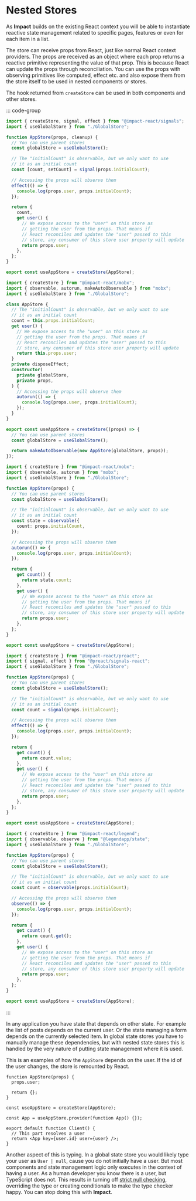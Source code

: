 # Nested Stores

As **Impact** builds on the existing React context you will be able to instantiate reactive state management related to specific pages, features or even for each item in a list.

The store can receive props from React, just like normal React context providers. The props are received as an object where each prop returns a reactive primitive representing the value of that prop. This is because React can update the props through reconciliation. You can use the props with observing primitives like computed, effect etc. and also expose them from the store itself to be used in nested components or stores.

The hook returned from `createStore` can be used in both components and other stores.

::: code-group

```ts [Impact Signals]
import { createStore, signal, effect } from "@impact-react/signals";
import { useGlobalStore } from "./GlobalStore";

function AppStore(props, cleanup) {
  // You can use parent stores
  const globalStore = useGlobalStore();

  // The "initialCount" is observable, but we only want to use
  // it as an initial count
  const [count, setCount] = signal(props.initialCount);

  // Accessing the props will observe them
  effect(() => {
    console.log(props.user, props.initialCount);
  });

  return {
    count,
    get user() {
      // We expose access to the "user" on this store as
      // getting the user from the props. That means if
      // React reconciles and updates the "user" passed to this
      // store, any consumer of this store user property will update
      return props.user;
    },
  };
}

export const useAppStore = createStore(AppStore);
```

```ts [Mobx (OO)]
import { createStore } from "@impact-react/mobx";
import { observable, autorun, makeAutoObservable } from "mobx";
import { useGlobalStore } from "./GlobalStore";

class AppStore {
  // The "initialCount" is observable, but we only want to use
  // it as an initial count
  count = this.props.initialCount;
  get user() {
    // We expose access to the "user" on this store as
    // getting the user from the props. That means if
    // React reconciles and updates the "user" passed to this
    // store, any consumer of this store user property will update
    return this.props.user;
  }
  private disposeEffect;
  constructor(
    private globalStore,
    private props,
  ) {
    // Accessing the props will observe them
    autorun(() => {
      console.log(props.user, props.initialCount);
    });
  }
}

export const useAppStore = createStore((props) => {
  // You can use parent stores
  const globalStore = useGlobalStore();

  return makeAutoObservable(new AppStore(globalStore, props));
});
```

```ts [Mobx]
import { createStore } from "@impact-react/mobx";
import { observable, autorun } from "mobx";
import { useGlobalStore } from "./GlobalStore";

function AppStore(props) {
  // You can use parent stores
  const globalStore = useGlobalStore();

  // The "initialCount" is observable, but we only want to use
  // it as an initial count
  const state = observable({
    count: props.initialCount,
  });

  // Accessing the props will observe them
  autorun(() => {
    console.log(props.user, props.initialCount);
  });

  return {
    get count() {
      return state.count;
    },
    get user() {
      // We expose access to the "user" on this store as
      // getting the user from the props. That means if
      // React reconciles and updates the "user" passed to this
      // store, any consumer of this store user property will update
      return props.user;
    },
  };
}

export const useAppStore = createStore(AppStore);
```

```ts [Preact Signals]
import { createStore } from "@impact-react/preact";
import { signal, effect } from "@preact/signals-react";
import { useGlobalStore } from "./GlobalStore";

function AppStore(props) {
  // You can use parent stores
  const globalStore = useGlobalStore();

  // The "initialCount" is observable, but we only want to use
  // it as an initial count
  const count = signal(props.initialCount);

  // Accessing the props will observe them
  effect(() => {
    console.log(props.user, props.initialCount);
  });

  return {
    get count() {
      return count.value;
    },
    get user() {
      // We expose access to the "user" on this store as
      // getting the user from the props. That means if
      // React reconciles and updates the "user" passed to this
      // store, any consumer of this store user property will update
      return props.user;
    },
  };
}

export const useAppStore = createStore(AppStore);
```

```ts [Legend State]
import { createStore } from "@impact-react/legend";
import { observable, observe } from "@legendapp/state";
import { useGlobalStore } from "./GlobalStore";

function AppStore(props) {
  // You can use parent stores
  const globalStore = useGlobalStore();

  // The "initialCount" is observable, but we only want to use
  // it as an initial count
  const count = observable(props.initialCount);

  // Accessing the props will observe them
  observe(() => {
    console.log(props.user, props.initialCount);
  });

  return {
    get count() {
      return count.get();
    },
    get user() {
      // We expose access to the "user" on this store as
      // getting the user from the props. That means if
      // React reconciles and updates the "user" passed to this
      // store, any consumer of this store user property will update
      return props.user;
    },
  };
}

export const useAppStore = createStore(AppStore);
```

:::

In any application you have state that depends on other state. For example the list of posts depends on the current user. Or the state managing a form depends on the currently selected item. In global state stores you have to manually manage these dependencies, but with nested state stores this is handled by the very nature of putting state management where it is used.

This is an examples of how the `AppStore` depends on the user. If the id of the user changes, the store is remounted by React.

```tsx
function AppStore(props) {
  props.user;

  return {};
}

const useAppStore = createStore(AppStore);

const App = useAppStore.provider(function App() {});

export default function Client() {
  // This part resolves a user
  return <App key={user.id} user={user} />;
}
```

Another aspect of this is typing. In a global state store you would likely type your user as `User | null`, cause you do not initially have a user. But most components and state management logic only executes in the context of having a user. As a human developer you know there is a user, but TypeScript does not. This results in turning off [strict null checking](https://www.typescriptlang.org/tsconfig/#strictNullChecks), overriding the type or creating conditionals to make the type checker happy. You can stop doing this with **Impact**.
